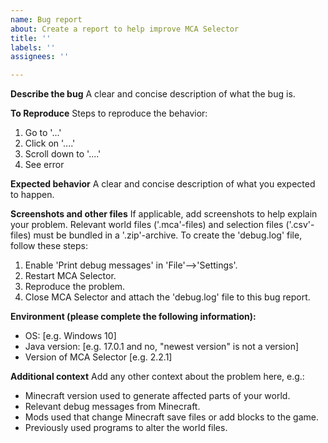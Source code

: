 ```yaml
---
name: Bug report
about: Create a report to help improve MCA Selector
title: ''
labels: ''
assignees: ''

---
```


**Describe the bug**
A clear and concise description of what the bug is.

**To Reproduce**
Steps to reproduce the behavior:
1. Go to '...'
2. Click on '....'
3. Scroll down to '....'
4. See error

**Expected behavior**
A clear and concise description of what you expected to happen.

**Screenshots and other files**
If applicable, add screenshots to help explain your problem.
Relevant world files ('.mca'-files) and selection files ('.csv'-files) must be bundled in a '.zip'-archive.
To create the 'debug.log' file, follow these steps:
1. Enable 'Print debug messages' in 'File'-->'Settings'.
2. Restart MCA Selector.
3. Reproduce the problem.
4. Close MCA Selector and attach the 'debug.log' file to this bug report.

**Environment (please complete the following information):**
- OS: [e.g. Windows 10]
- Java version: [e.g. 17.0.1 and no, "newest version" is not a version]
- Version of MCA Selector [e.g. 2.2.1]

**Additional context**
Add any other context about the problem here, e.g.:
- Minecraft version used to generate affected parts of your world.
- Relevant debug messages from Minecraft.
- Mods used that change Minecraft save files or add blocks to the game.
- Previously used programs to alter the world files.
